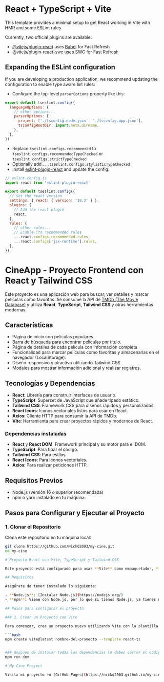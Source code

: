 # React + TypeScript + Vite

This template provides a minimal setup to get React working in Vite with HMR and some ESLint rules.

Currently, two official plugins are available:

- [@vitejs/plugin-react](https://github.com/vitejs/vite-plugin-react/blob/main/packages/plugin-react/README.md) uses [Babel](https://babeljs.io/) for Fast Refresh
- [@vitejs/plugin-react-swc](https://github.com/vitejs/vite-plugin-react-swc) uses [SWC](https://swc.rs/) for Fast Refresh

## Expanding the ESLint configuration

If you are developing a production application, we recommend updating the configuration to enable type aware lint rules:

- Configure the top-level `parserOptions` property like this:

```js
export default tseslint.config({
  languageOptions: {
    // other options...
    parserOptions: {
      project: ['./tsconfig.node.json', './tsconfig.app.json'],
      tsconfigRootDir: import.meta.dirname,
    },
  },
})
```

- Replace `tseslint.configs.recommended` to `tseslint.configs.recommendedTypeChecked` or `tseslint.configs.strictTypeChecked`
- Optionally add `...tseslint.configs.stylisticTypeChecked`
- Install [eslint-plugin-react](https://github.com/jsx-eslint/eslint-plugin-react) and update the config:

```js
// eslint.config.js
import react from 'eslint-plugin-react'

export default tseslint.config({
  // Set the react version
  settings: { react: { version: '18.3' } },
  plugins: {
    // Add the react plugin
    react,
  },
  rules: {
    // other rules...
    // Enable its recommended rules
    ...react.configs.recommended.rules,
    ...react.configs['jsx-runtime'].rules,
  },
})
```
# CineApp - Proyecto Frontend con React y Tailwind CSS

Este proyecto es una aplicación web para buscar, ver detalles y marcar películas como favoritas. Se consume la API de [TMDb (The Movie Database)](https://www.themoviedb.org/) y utiliza **React**, **TypeScript**, **Tailwind CSS** y otras herramientas modernas.

## Características

- Página de inicio con películas populares.
- Barra de búsqueda para encontrar películas por título.
- Página de detalles de cada película con información completa.
- Funcionalidad para marcar películas como favoritas y almacenarlas en el navegador (LocalStorage).
- Diseño responsivo y atractivo utilizando Tailwind CSS.
- Modales para mostrar información adicional y realizar registros.

## Tecnologías y Dependencias

- **React**: Librería para construir interfaces de usuario.
- **TypeScript**: Superset de JavaScript que añade tipado estático.
- **Tailwind CSS**: Framework CSS para diseños rápidos y personalizados.
- **React Icons**: Iconos vectoriales listos para usar en React.
- **Axios**: Cliente HTTP para consumir la API de TMDb.
- **Vite**: Herramienta para crear proyectos rápidos y modernos de React.

### Dependencias instaladas

- **React** y **React DOM**: Framework principal y su motor para el DOM.
- **TypeScript**: Para tipar el código.
- **Tailwind CSS**: Para estilos.
- **React Icons**: Para iconos vectoriales.
- **Axios**: Para realizar peticiones HTTP.

## Requisitos Previos

- Node.js (versión 16 o superior recomendada)
- npm o yarn instalado en tu máquina.

## Pasos para Configurar y Ejecutar el Proyecto

### 1. Clonar el Repositorio
Clona este repositorio en tu máquina local:
```bash
git clone https://github.com/NickQ2003/my-cine.git
cd my-cine

# Proyecto React con Vite, TypeScript y Tailwind CSS

Este proyecto está configurado para usar **Vite** como empaquetador, **React** con **TypeScript (TSX)** y **Tailwind CSS** para estilizar los componentes de la interfaz.

## Requisitos

Asegúrate de tener instalado lo siguiente:

- **Node.js**: [Instalar Node.js](https://nodejs.org/)
- **npm**: Viene con Node.js, por lo que si tienes Node.js, ya tienes npm.

## Pasos para configurar el proyecto

### 1. Crear un Proyecto con Vite

Para comenzar, crea un proyecto nuevo utilizando Vite con la plantilla de React y TypeScript. Abre una terminal y ejecuta el siguiente comando:

```bash
npm create vite@latest nombre-del-proyecto --template react-ts


### despues de instalar todas las dependencias lo debes correr el codigo como desarollador para verlo todo con 
npm run dev 

# My Cine Project

Visita mi proyecto en [GitHub Pages](https://nickq2003.github.io/my-cine)
